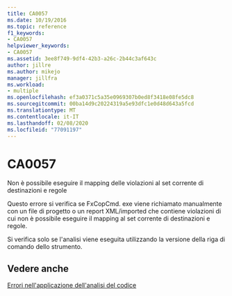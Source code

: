 ```yaml
---
title: CA0057
ms.date: 10/19/2016
ms.topic: reference
f1_keywords:
- CA0057
helpviewer_keywords:
- CA0057
ms.assetid: 3ee8f749-9df4-42b3-a26c-2b44c3af643c
author: jillre
ms.author: mikejo
manager: jillfra
ms.workload:
- multiple
ms.openlocfilehash: ef3a0371c5a35e0969307b0ed8f3418e08fe5dc8
ms.sourcegitcommit: 00ba14d9c20224319a5e93dfc1e0d48d643a5fcd
ms.translationtype: MT
ms.contentlocale: it-IT
ms.lasthandoff: 02/08/2020
ms.locfileid: "77091197"
---
```

# <a name="ca0057"></a>CA0057
Non è possibile eseguire il mapping delle violazioni al set corrente di destinazioni e regole

Questo errore si verifica se FxCopCmd. exe viene richiamato manualmente con un file di progetto o un report XML/imported che contiene violazioni di cui non è possibile eseguire il mapping al set corrente di destinazioni e regole.

Si verifica solo se l'analisi viene eseguita utilizzando la versione della riga di comando dello strumento.

## <a name="see-also"></a>Vedere anche
[Errori nell'applicazione dell'analisi del codice](../code-quality/code-analysis-application-errors.md)
